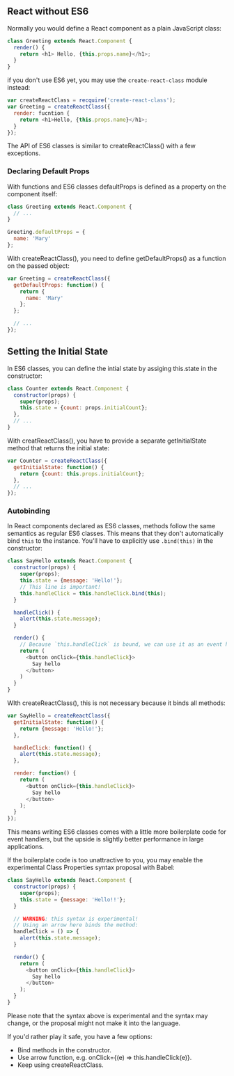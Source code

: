 ## React without ES6

Normally you would define a React component as a plain JavaScript class:

``` js
class Greeting extends React.Component {
  render() {
    return <h1> Hello, {this.props.name}</h1>;
  }
}
```

if you don't use ES6 yet, you may use the `create-react-class` module instead:

``` js
var createReactClass = recquire('create-react-class');
var Greeting = createReactClass({
  render: fucntion {
    return <h1>Hello, {this.props.name}</h1>;
  }
});
```

The API of ES6 classes is similar to createReactClass() with a few exceptions.

### Declaring Default Props

With functions and ES6 classes defaultProps is defined as a property on the component itself:

``` js
class Greeting extends React.Component {
  // ...
}

Greeting.defaultProps = {
  name: 'Mary'
};
```

With createReactClass(), you need to define getDefaultProps() as a function on the passed object:

``` js
var Greeting = createReactClass({
  getDefaultProps: function() {
    return {
      name: 'Mary'
    };
  };

  // ...
});
```

## Setting the Initial State
In ES6 classes, you can define the intial state by assiging this.state in the constructor:

```js
class Counter extends React.Component {
  constructor(props) {
    super(props);
    this.state = {count: props.initialCount};
  },
  // ...
}
```

With creatReactClass(), you have to provide a separate getInitialState method that returns the initial state:

```js
var Counter = createReactClass({
  getInitialState: function() {
    return {count: this.props.initialCount};
  },
  // ...
});
```

### Autobinding

In React components declared as ES6 classes, methods follow the same semantics as regular ES6 classes. This means that they don't automatically bind `this` to the instance. You'll have to explicitly use `.bind(this)` in the constructor:

``` js
class SayHello extends React.Component {
  constructor(props) {
    super(props);
    this.state = {message: 'Hello!'};
    // This line is important!
    this.handleClick = this.handleClick.bind(this);
  }

  handleClick() {
    alert(this.state.message);
  }

  render() {
    // Because `this.handleClick` is bound, we can use it as an event handler.
    return (
      <button onClick={this.handleClick}>
        Say hello
      </button>
    )
  }
}
```

WIth createReactClass(), this is not necessary because it binds all methods:

```js
var SayHello = createReactClass({
  getInitialState: function() {
    return {message: 'Hello!'};
  },

  handleClick: function() {
    alert(this.state.message);
  },

  render: function() {
    return (
      <button onClick={this.handleClick}>
        Say hello
      </button>
    );
  }
});
```

This means writing ES6 classes comes with a little more boilerplate code for event handlers, but the upside is slightly better performance in large applications.

If the boilerplate code is too unattractive to you, you may enable the experimental Class Properties syntax proposal with Babel:

``` js
class SayHello extends React.Component {
  constructor(props) {
    super(props);
    this.state = {message: 'Hello!!'};
  }

  // WARNING: this syntax is experimental!
  // Using an arrow here binds the method:
  handleClick = () => {
    alert(this.state.message);
  }

  render() {
    return (
      <button onClick={this.handleClick}>
        Say hello
      </button>
    );
  }
}
```

Please note that the syntax above is experimental and the syntax may change, or the proposal might not make it into the language.

If you'd rather play it safe, you have a few options:

- Bind methods in the constructor.
- Use arrow function, e.g. onClick={(e) => this.handleClick(e)}.
- Keep using createReactClass.